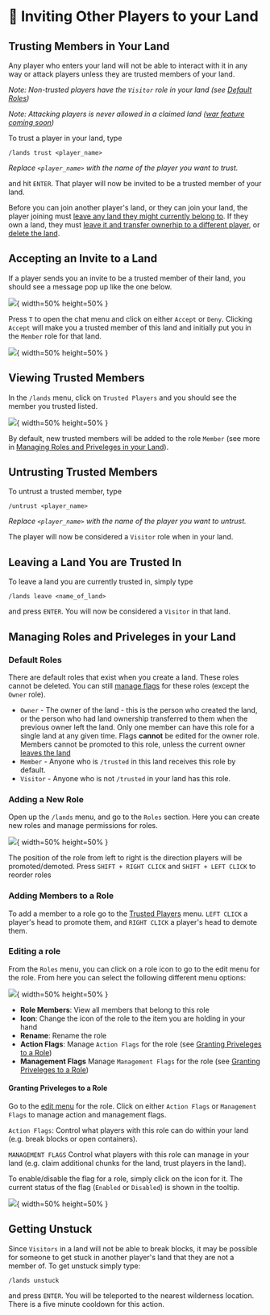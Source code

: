 # :handshake: Inviting Other Players to your Land

## Trusting Members in Your Land

Any player who enters your land will not be able to interact with it in any way or attack players unless they are trusted members of your land. 

*Note: Non-trusted players have the `Visitor` role in your land (see [Default Roles](#default-roles))*

*Note: Attacking players is never allowed in a claimed land ([war feature coming soon](declaring_war.md))*

To trust a player in your land, type

```
/lands trust <player_name>
```

*Replace `<player_name>` with the name of the player you want to trust.*

and hit `ENTER`. That player will now be invited to be a trusted member of your land.

Before you can join another player's land, or they can join your land, the player joining must [leave any land they might currently belong to](#leaving-a-land-you-are-trusted-in). If they own a land, they must [leave it and transfer ownerhip to a different player](claiming_land.md#leave-your-land), or [delete the land](claiming_land.md#deleting-your-land).

## Accepting an Invite to a Land

If a player sends you an invite to be a trusted member of their land, you should see a message pop up like the one below.

![](../img/accept_invite.png){ width=50% height=50% }

Press `T` to open the chat menu and click on either `Accept` or `Deny`. Clicking `Accept` will make you a trusted member of this land and initially put you in the `Member` role for that land.

![](../img/accepted_invite.png){ width=50% height=50% }

## Viewing Trusted Members

In the `/lands` menu, click on `Trusted Players` and you should see the member you trusted listed.

![](../img/member.png){ width=50% height=50% }

By default, new trusted members will be added to the role `Member` (see more in [Managing Roles and Priveleges in your Land](#managing-roles-and-priveleges-in-your-land)).

## Untrusting Trusted Members

To untrust a trusted member, type

```
/untrust <player_name>
```

*Replace `<player_name>` with the name of the player you want to untrust.*

The player will now be considered a `Visitor` role when in your land.

## Leaving a Land You are Trusted In

To leave a land you are currently trusted in, simply type

```
/lands leave <name_of_land>
```

and press `ENTER`. You will now be considered a `Visitor` in that land.

## Managing Roles and Priveleges in your Land

### Default Roles

There are default roles that exist when you create a land.  These roles cannot be deleted. You can still [manage flags](#granting-priveleges-to-a-role) for these roles (except the `Owner` role).

+ `Owner` - The owner of the land - this is the person who created the land, or the person who had land ownership transferred to them when the previous owner left the land. Only one member can have this role for a single land at any given time. Flags **cannot** be edited for the owner role. Members cannot be promoted to this role, unless the current owner [leaves the land](claiming_land.md#leave-your-land)
+ `Member` - Anyone who is `/trusted` in this land receives this role by default.
+ `Visitor` - Anyone who is not `/trusted` in your land has this role.

### Adding a New Role

Open up the `/lands` menu, and go to the `Roles` section. Here you can create new roles and manage permissions for roles.

![](../img/roles.png){ width=50% height=50% }

The position of the role from left to right is the direction players will be promoted/demoted. Press `SHIFT + RIGHT CLICK` and `SHIFT + LEFT CLICK` to reorder roles

### Adding Members to a Role

To add a member to a role go to the [Trusted Players](#viewing-trusted-members) menu. `LEFT CLICK` a player's head to promote them, and `RIGHT CLICK` a player's head to demote them.

### Editing a role

From the `Roles` menu, you can click on a role icon to go to the edit menu for the role. From here you can select the following different menu options:

![](../img/edit-role.png){ width=50% height=50% }

- **Role Members**: View all members that belong to this role
- **Icon**: Change the icon of the role to the item you are holding in your hand
- **Rename**: Rename the role
- **Action Flags**: Manage `Action Flags` for the role (see [Granting Priveleges to a Role](#granting-priveleges-to-a-role))
- **Management Flags** Manage `Management Flags` for the role (see [Granting Priveleges to a Role](#granting-priveleges-to-a-role))

#### Granting Priveleges to a Role

Go to the [edit menu](#editing-a-role) for the role. Click on either `Action Flags` or `Management Flags` to manage action and management flags.

`Action Flags`: Control what players with this role can do within your land (e.g. break blocks or open containers). 

`MANAGEMENT FLAGS` Control what players with this role can manage in your land (e.g. claim additional chunks for the land, trust players in the land).

To enable/disable the flag for a role, simply click on the icon for it. The current status of the flag (`Enabled` or `Disabled`) is shown in the tooltip.

![](../img/open-doors.png){ width=50% height=50% }

## Getting Unstuck

Since `Visitors` in a land will not be able to break blocks, it may be possible for someone to get stuck in another player's land that they are not a member of. To get unstuck simply type:

```
/lands unstuck
```

and press `ENTER`. You will be teleported to the nearest wilderness location. There is a five minute cooldown for this action.
